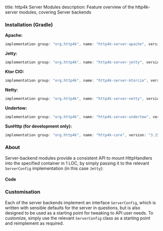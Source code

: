 title: http4k Server Modules
description: Feature overview of the http4k-server modules, covering Server backends

### Installation (Gradle)

**Apache:**

```groovy
implementation group: "org.http4k", name: "http4k-server-apache", version: "3.155.1"
```

**Jetty:**

```groovy
implementation group: "org.http4k", name: "http4k-server-jetty", version: "3.155.1"
```

**Ktor CIO:**

```groovy
implementation group: "org.http4k", name: "http4k-server-ktorcio", version: "3.155.1"
```

**Netty:**

```groovy
implementation group: "org.http4k", name: "http4k-server-netty", version: "3.155.1"
```

**Undertow:**

```groovy
implementation group: "org.http4k", name: "http4k-server-undertow", version: "3.155.1"
```

**SunHttp (for development only):**

```groovy
implementation group: "org.http4k", name: "http4k-core", version: "3.155.1"
```

### About
Server-backend modules provide a consistent API to mount HttpHandlers into the specified container in 1 LOC, by 
simply passing it to the relevant `ServerConfig` implementation (in this case `Jetty`):

#### Code [<img class="octocat"/>](https://github.com/http4k/http4k/blob/master/src/docs/guide/modules/servers/example_http.kt)
<script src="https://gist-it.appspot.com/https://github.com/http4k/http4k/blob/master/src/docs/guide/modules/servers/example_http.kt"></script>

### Customisation
Each of the server backends implement an interface `ServerConfig`, which is written with sensible defaults for the server in questions, 
but is also designed to be used as a starting point for tweaking to API user needs. To customize, simply use the relevant `ServerConfig` 
class as a starting point and reimplement as required.
